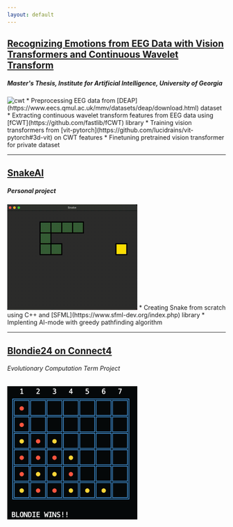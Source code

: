 ```yaml
---
layout: default
---
```


## [Recognizing Emotions from EEG Data with Vision Transformers and Continuous Wavelet Transform](https://github.com/agustin-lorenzo/emotion-recognition-thesis)
##### *Master's Thesis, Institute for Artificial Intelligence, University of Georgia*
<img src="figures/cwt.gif" alt="cwt" style="width:300px;"/>
* Preprocessing EEG data from [DEAP](https://www.eecs.qmul.ac.uk/mmv/datasets/deap/download.html) dataset
* Extracting continuous wavelet transform features from EEG data using [fCWT](https://github.com/fastlib/fCWT) library
* Training vision transformers from [vit-pytorch](https://github.com/lucidrains/vit-pytorch#3d-vit) on CWT features
* Finetuning pretrained vision transformer for private dataset

---

## [SnakeAI](https://github.com/agustin-lorenzo/snakeAI)
##### *Personal project*
<img src="figures/snake.gif" alt="snake" style="width:300px;"/>
* Creating Snake from scratch using C++ and [SFML](https://www.sfml-dev.org/index.php) library
* Implenting AI-mode with greedy pathfinding algorithm

---

## [Blondie24 on Connect4](https://github.com/Loganj5904/Connect4EP)
###### *Evolutionary Computation Term Project*
<img src = "figures/c4.png" alt="c4" style="width:300px;"/>